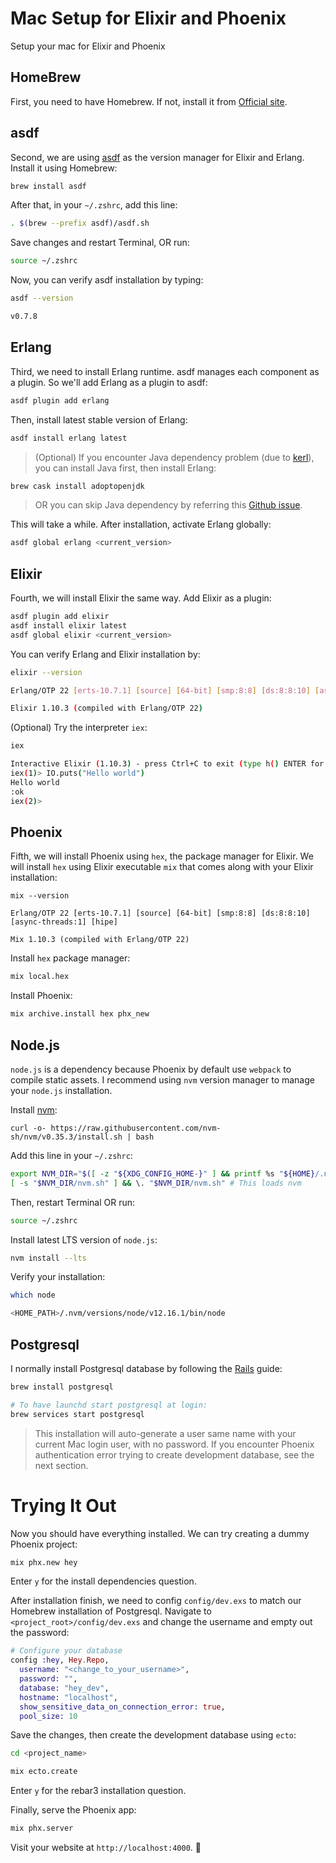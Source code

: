 # Mac Setup for Elixir and Phoenix

Setup your mac for Elixir and Phoenix

## HomeBrew

First, you need to have Homebrew. If not, install it from [Official site](https://brew.sh).

## asdf

Second, we are using [asdf](https://asdf-vm.com/#/core-manage-asdf-vm) as the version manager for Elixir and Erlang. Install it using Homebrew:

```sh
brew install asdf
```

After that, in your `~/.zshrc`, add this line:

```sh
. $(brew --prefix asdf)/asdf.sh
```

Save changes and restart Terminal, OR run:

```sh
source ~/.zshrc
```

Now, you can verify asdf installation by typing:

```sh
asdf --version

v0.7.8
```

## Erlang

Third, we need to install Erlang runtime. asdf manages each component as a plugin. So we'll add Erlang as a plugin to asdf:

```sh
asdf plugin add erlang
```

Then, install latest stable version of Erlang:

```sh
asdf install erlang latest
```

>  (Optional) If you encounter Java dependency problem (due to [kerl](https://github.com/kerl/kerl)), you can install Java first, then install Erlang:

```sh
brew cask install adoptopenjdk
```

> OR you can skip Java dependency by referring this [Github issue](https://github.com/asdf-vm/asdf-erlang/issues/58).

This will take a while. After installation, activate Erlang globally:

```sh
asdf global erlang <current_version>
```

## Elixir

Fourth, we will install Elixir the same way. Add Elixir as a plugin:

```sh
asdf plugin add elixir
asdf install elixir latest
asdf global elixir <current_version>
```

You can verify Erlang and Elixir installation by:

```sh
elixir --version

Erlang/OTP 22 [erts-10.7.1] [source] [64-bit] [smp:8:8] [ds:8:8:10] [async-threads:1] [hipe]

Elixir 1.10.3 (compiled with Erlang/OTP 22)
```

(Optional) Try the interpreter `iex`:

```sh
iex

Interactive Elixir (1.10.3) - press Ctrl+C to exit (type h() ENTER for help)
iex(1)> IO.puts("Hello world")
Hello world
:ok
iex(2)> 
```

## Phoenix

Fifth, we will install Phoenix using `hex`, the package manager for Elixir. We will install `hex` using Elixir executable `mix` that comes along with your Elixir installation:

```
mix --version

Erlang/OTP 22 [erts-10.7.1] [source] [64-bit] [smp:8:8] [ds:8:8:10] [async-threads:1] [hipe]

Mix 1.10.3 (compiled with Erlang/OTP 22)
```

Install `hex` package manager:

```sh
mix local.hex
```

Install Phoenix:

```sh
mix archive.install hex phx_new
```

## Node.js

`node.js` is a dependency because Phoenix by default use `webpack` to compile static assets. I recommend using `nvm` version manager to manage your `node.js` installation.

Install [nvm](https://github.com/nvm-sh/nvm):

```
curl -o- https://raw.githubusercontent.com/nvm-sh/nvm/v0.35.3/install.sh | bash
```

Add this line in your `~/.zshrc`:

```sh
export NVM_DIR="$([ -z "${XDG_CONFIG_HOME-}" ] && printf %s "${HOME}/.nvm" || printf %s "${XDG_CONFIG_HOME}/nvm")"
[ -s "$NVM_DIR/nvm.sh" ] && \. "$NVM_DIR/nvm.sh" # This loads nvm
```

Then, restart Terminal OR run:

```sh
source ~/.zshrc
```

Install latest LTS version of `node.js`:

```sh
nvm install --lts
```

Verify your installation:

```sh
which node

<HOME_PATH>/.nvm/versions/node/v12.16.1/bin/node
```

## Postgresql

I normally install Postgresql database by following the [Rails](https://gorails.com/setup) guide:

```sh
brew install postgresql

# To have launchd start postgresql at login:
brew services start postgresql
```

> This installation will auto-generate a user same name with your current Mac login user, with no password. If you encounter Phoenix authentication error trying to create development database, see the next section.

# Trying It Out

Now you should have everything installed. We can try creating a dummy Phoenix project:

```sh
mix phx.new hey
```

Enter `y` for the install dependencies question.

After installation finish, we need to config `config/dev.exs` to match our Homebrew installation of Postgresql. Navigate to `<project_root>/config/dev.exs` and change the username and empty out the password:

```elixir
# Configure your database
config :hey, Hey.Repo,
  username: "<change_to_your_username>",
  password: "",
  database: "hey_dev",
  hostname: "localhost",
  show_sensitive_data_on_connection_error: true,
  pool_size: 10

```

Save the changes, then create the development database using `ecto`:

```sh
cd <project_name>

mix ecto.create
```

Enter `y` for the rebar3 installation question.

Finally, serve the Phoenix app:

```sh
mix phx.server
```

Visit your website at `http://localhost:4000`. 🎈

